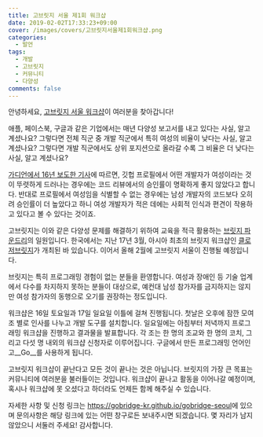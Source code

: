 ```yaml
---
title: 고브릿지 서울 제1회 워크샵
date: 2019-02-02T17:33:23+09:00
cover: /images/covers/고브릿지서울제1회워크샵.png
categories:
  - 발언
tags:
  - 개발
  - 고브릿지
  - 커뮤니티
  - 다양성
comments: false
---
```


안녕하세요, [고브릿지 서울 워크샵](https://gobridge-kr.github.io/gobridge-seoul)이 여러분을 찾아갑니다!

애플, 페이스북, 구글과 같은 기업에서는 매년 다양성 보고서를 내고 있다는 사실, 알고 계셨나요?
그렇다면 전체 직군 중 개발 직군에서 특히 여성의 비율이 낮다는 사실, 알고 계셨나요?
그렇다면 개발 직군에서도 상위 포지션으로 올라갈 수록 그 비율은 더 낮다는 사실, 알고 계셨나요?

[가디언에서 16년 보도한 기사](https://www.theguardian.com/technology/2016/feb/12/women-considered-better-coders-hide-gender-github)에 따르면, 깃헙 프로필에서 어떤 개발자가 여성이라는 것이 뚜렷하게 드러나는 경우에는 코드 리뷰에서의 승인률이 명확하게 좋지 않았다고 합니다. 반대로 프로필에서 여성임을 식별할 수 없는 경우에는 남성 개발자의 코드보다 오히려 승인률이 더 높았다고 하니 여성 개발자가 적은 데에는 사회적 인식과 편견이 작용하고 있다고 볼 수 있다는 것이죠.

고브릿지는 이와 같은 다양성 문제를 해결하기 위하여 교육을 적극 활용하는 [브릿지 파운드리](https://bridgefoundry.org/)의 일원입니다. 한국에서는 지난 17년 3월, 아시아 최초의 브릿지 워크샵인 [클로저브릿지](http://bridge-seoul.clojure.kr/)가 개최된 바 있습니다. 이어서 올해 2월에 고브릿지 서울이 진행될 예정입니다.

브릿지는 특히 프로그래밍 경험이 없는 분들을 환영합니다. 여성과 장애인 등 기술 업계에서 다수를 차지하지 못하는 분들이 대상으로, 예컨대 남성 참가자를 금지하지는 않지만 여성 참가자의 동행으로 오기를 권장하는 정도입니다.

워크샵은 16일 토요일과 17일 일요일 이틀에 걸쳐 진행됩니다. 첫날은 오후에 잠깐 모여 조 별로 인사를 나누고 개발 도구를 설치합니다. 일요일에는 아침부터 저녁까지 프로그래밍 워크샵을 진행하고 결과물을 발표합니다. 각 조는 한 명의 조교와 한 명의 코치, 그리고 다섯 명 내외의 워크샵 신청자로 이루어집니다. 구글에서 만든 프로그래밍 언어인 고__Go__를 사용하게 됩니다.

고브릿지 워크샵이 끝난다고 모든 것이 끝나는 것은 아닙니다. 브릿지의 가장 큰 목표는 커뮤니티에 여러분을 불러들이는 것입니다. 워크샵이 끝나고 활동을 이어나갈 예정이며, 혹시나 워크샵에 못 오셨다고 하더라도 언제든 함께 해주실 수 있습니다.

자세한 사항 및 신청 링크는 <https://gobridge-kr.github.io/gobridge-seoul>에 있으며 문의사항은 해당 링크에 있는 어떤 창구로든 보내주시면 되겠습니다. 몇 자리가 남지 않았으니 서둘러 주세요! 감사합니다.
